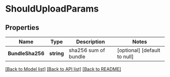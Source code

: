 # ShouldUploadParams

## Properties
Name | Type | Description | Notes
------------ | ------------- | ------------- | -------------
**BundleSha256** | **string** | sha256 sum of bundle | [optional] [default to null]

[[Back to Model list]](../README.md#documentation-for-models) [[Back to API list]](../README.md#documentation-for-api-endpoints) [[Back to README]](../README.md)


